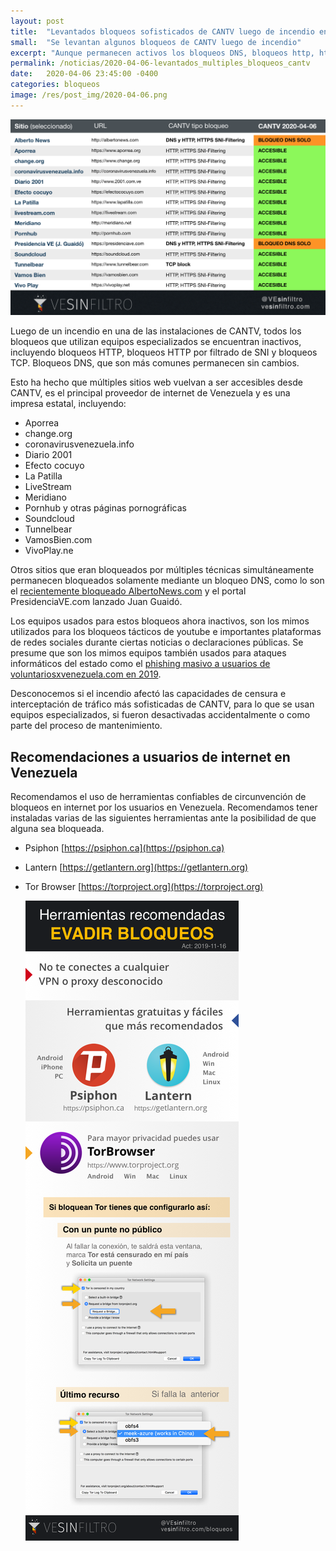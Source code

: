 ```yaml
---
layout: post
title:  "Levantados bloqueos sofisticados de CANTV luego de incendio en una de sus instalaciones"
small:  "Se levantan algunos bloqueos de CANTV luego de incendio"
excerpt: "Aunque permanecen activos los bloqueos DNS, bloqueos http, https y tcp fueron levantados"
permalink: /noticias/2020-04-06-levantados_multiples_bloqueos_cantv
date:   2020-04-06 23:45:00 -0400
categories: bloqueos
image: /res/post_img/2020-04-06.png
---
```


![](/res/post_img/2020-04-06.png)

Luego de un incendio en una de las instalaciones de CANTV, todos los bloqueos que utilizan equipos especializados se encuentran inactivos, incluyendo bloqueos HTTP, bloqueos HTTP por filtrado de SNI y bloqueos TCP. Bloqueos DNS, que son más comunes permanecen sin cambios.

Esto ha hecho que múltiples sitios web vuelvan a ser accesibles desde CANTV, es el principal proveedor de internet de Venezuela y es una impresa estatal, incluyendo:

- Aporrea
- change.org
- coronavirusvenezuela.info
- Diario 2001
- Efecto cocuyo
- La Patilla
- LiveStream
- Meridiano
- Pornhub y otras páginas pornográficas
- Soundcloud
- Tunnelbear
- VamosBien.com
- VivoPlay.ne

Otros sitios que eran bloqueados por múltiples técnicas simultáneamente permanecen bloqueados solamente mediante un bloqueo DNS, como lo son el [recientemente bloqueado AlbertoNews.com](https://twitter.com/vesinfiltro/status/1245542992385118210) y el portal PresidenciaVE.com lanzado Juan Guaidó.

Los equipos usados para estos bloqueos ahora inactivos, son los mimos utilizados para los bloqueos tácticos de youtube e importantes plataformas de redes sociales durante ciertas noticias o declaraciones públicas. Se presume que son los mimos equipos también usados para ataques informáticos del estado como el [phishing masivo a usuarios de voluntariosxvenezuela.com en 2019](https://vesinfiltro.com/noticias/Phishing_impulsado_por_gobierno_de_Venezuela/).

Desconocemos si el incendio afectó las capacidades de censura e interceptación de tráfico más sofisticadas de CANTV, para lo que se usan equipos especializados, si fueron desactivadas accidentalmente o como parte del proceso de mantenimiento.

## Recomendaciones a usuarios de internet en Venezuela

Recomendamos el uso de herramientas confiables de circunvención de
bloqueos en internet por los usuarios en Venezuela. Recomendamos tener instaladas varias de las
siguientes herramientas ante la posibilidad de que alguna sea bloqueada.

-   Psiphon [https://psiphon.ca](https://psiphon.ca)

-   Lantern [https://getlantern.org](https://getlantern.org)

-   Tor Browser [https://torproject.org](https://torproject.org)

    ![](/res/img/tecnicas_evadir_bloqueos.png)

